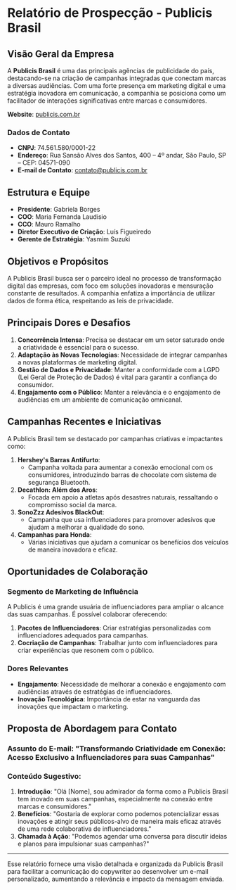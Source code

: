# Relatório de Prospecção - Publicis Brasil

## Visão Geral da Empresa
A **Publicis Brasil** é uma das principais agências de publicidade do país, destacando-se na criação de campanhas integradas que conectam marcas a diversas audiências. Com uma forte presença em marketing digital e uma estratégia inovadora em comunicação, a companhia se posiciona como um facilitador de interações significativas entre marcas e consumidores.

**Website**: [publicis.com.br](https://publicis.com.br)

### Dados de Contato
- **CNPJ**: 74.561.580/0001-22
- **Endereço**: Rua Sansão Alves dos Santos, 400 – 4º andar, São Paulo, SP – CEP: 04571-090
- **E-mail de Contato**: contato@publicis.com.br

## Estrutura e Equipe
- **Presidente**: Gabriela Borges
- **COO**: Maria Fernanda Laudisio
- **CCO**: Mauro Ramalho
- **Diretor Executivo de Criação**: Luís Figueiredo
- **Gerente de Estratégia**: Yasmim Suzuki

## Objetivos e Propósitos
A Publicis Brasil busca ser o parceiro ideal no processo de transformação digital das empresas, com foco em soluções inovadoras e mensuração constante de resultados. A companhia enfatiza a importância de utilizar dados de forma ética, respeitando as leis de privacidade.

## Principais Dores e Desafios
1. **Concorrência Intensa**: Precisa se destacar em um setor saturado onde a criatividade é essencial para o sucesso.
2. **Adaptação às Novas Tecnologias**: Necessidade de integrar campanhas a novas plataformas de marketing digital.
3. **Gestão de Dados e Privacidade**: Manter a conformidade com a LGPD (Lei Geral de Proteção de Dados) é vital para garantir a confiança do consumidor.
4. **Engajamento com o Público**: Manter a relevância e o engajamento de audiências em um ambiente de comunicação omnicanal.

## Campanhas Recentes e Iniciativas
A Publicis Brasil tem se destacado por campanhas criativas e impactantes como:
1. **Hershey's Barras Antifurto**:
   - Campanha voltada para aumentar a conexão emocional com os consumidores, introduzindo barras de chocolate com sistema de segurança Bluetooth.
2. **Decathlon: Além dos Aros**:
   - Focada em apoio a atletas após desastres naturais, ressaltando o compromisso social da marca.
3. **SonoZzz Adesivos BlackOut**:
   - Campanha que usa influenciadores para promover adesivos que ajudam a melhorar a qualidade do sono.
4. **Campanhas para Honda**:
   - Várias iniciativas que ajudam a comunicar os benefícios dos veículos de maneira inovadora e eficaz.

## Oportunidades de Colaboração
### Segmento de Marketing de Influência
A Publicis é uma grande usuária de influenciadores para ampliar o alcance das suas campanhas. É possível colaborar oferecendo:
1. **Pacotes de Influenciadores**: Criar estratégias personalizadas com influenciadores adequados para campanhas.
2. **Cocriação de Campanhas**: Trabalhar junto com influenciadores para criar experiências que resonem com o público.

### Dores Relevantes
- **Engajamento**: Necessidade de melhorar a conexão e engajamento com audiências através de estratégias de influenciadores.
- **Inovação Tecnológica**: Importância de estar na vanguarda das inovações que impactam o marketing.

## Proposta de Abordagem para Contato
### Assunto do E-mail: "Transformando Criatividade em Conexão: Acesso Exclusivo a Influenciadores para suas Campanhas"
### Conteúdo Sugestivo:
1. **Introdução**: "Olá [Nome], sou admirador da forma como a Publicis Brasil tem inovado em suas campanhas, especialmente na conexão entre marcas e consumidores."
2. **Benefícios**: "Gostaria de explorar como podemos potencializar essas inovações e atingir seus públicos-alvo de maneira mais eficaz através de uma rede colaborativa de influenciadores."
3. **Chamada à Ação**: "Podemos agendar uma conversa para discutir ideias e planos para impulsionar suas campanhas?"

---

Esse relatório fornece uma visão detalhada e organizada da Publicis Brasil para facilitar a comunicação do copywriter ao desenvolver um e-mail personalizado, aumentando a relevância e impacto da mensagem enviada.